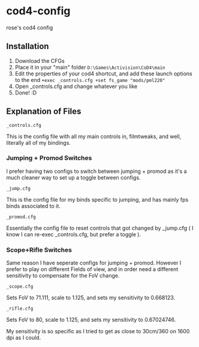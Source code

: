 # cod4-config
rose's cod4 config

## Installation
1. Download the CFGs
2. Place it in your "main" folder 
    `D:\Games\Activision\CoD4\main`
3. Edit the properties of your cod4 shortcut, and add these launch options to the end 
    `+exec _controls.cfg +set fs_game "mods/pml220"`
4. Open _controls.cfg and change whatever you like
5. Done! :D

## Explanation of Files

`_controls.cfg`

This is the config file with all my main controls in, filmtweaks, and well, literally all of my bindings.

### Jumping + Promod Switches
I prefer having two configs to switch between jumping + promod as it's a much cleaner way to set up a toggle between configs.

`_jump.cfg`

This is the config file for my binds specific to jumping, and has mainly fps binds associated to it.

`_promod.cfg`

Essentially the config file to reset controls that got changed by _jump.cfg ( I know I can re-exec _controls.cfg, but prefer a toggle ).


### Scope+Rifle Switches
Same reason I have seperate configs for jumping + promod. However I prefer to play on different Fields of view, and in order need a different sensitivity to compensate for the FoV change.

`_scope.cfg`

Sets FoV to 71.111, scale to 1.125, and sets my sensitivity to 0.668123.

`_rifle.cfg`

Sets FoV to 80, scale to 1.125, and sets my sensitivity to 0.67024746.


My sensitivity is so specific as I tried to get as close to 30cm/360 on 1600 dpi as I could.
